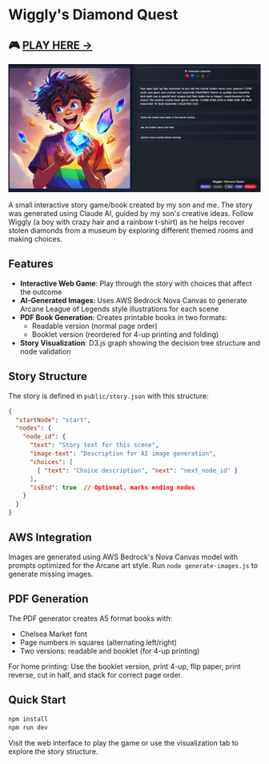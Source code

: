 # Wiggly's Diamond Quest

## 🎮 [**PLAY HERE →**](https://wigglys-diamond-quest.netlify.app/)

![Cover](public/preview.png)

A small interactive story game/book created by my son and me. The story was generated using Claude AI, guided by my son's creative ideas. Follow Wiggly (a boy with crazy hair and a rainbow t-shirt) as he helps recover stolen diamonds from a museum by exploring different themed rooms and making choices.

## Features

- **Interactive Web Game**: Play through the story with choices that affect the outcome
- **AI-Generated Images**: Uses AWS Bedrock Nova Canvas to generate Arcane League of Legends style illustrations for each scene
- **PDF Book Generation**: Creates printable books in two formats:
  - Readable version (normal page order)
  - Booklet version (reordered for 4-up printing and folding)
- **Story Visualization**: D3.js graph showing the decision tree structure and node validation

## Story Structure

The story is defined in `public/story.json` with this structure:

```json
{
  "startNode": "start",
  "nodes": {
    "node_id": {
      "text": "Story text for this scene",
      "image-text": "Description for AI image generation",
      "choices": [
        { "text": "Choice description", "next": "next_node_id" }
      ],
      "isEnd": true  // Optional, marks ending nodes
    }
  }
}
```

## AWS Integration

Images are generated using AWS Bedrock's Nova Canvas model with prompts optimized for the Arcane art style. Run `node generate-images.js` to generate missing images.

## PDF Generation

The PDF generator creates A5 format books with:
- Chelsea Market font
- Page numbers in squares (alternating left/right)
- Two versions: readable and booklet (for 4-up printing)

For home printing: Use the booklet version, print 4-up, flip paper, print reverse, cut in half, and stack for correct page order.

## Quick Start

```bash
npm install
npm run dev
```

Visit the web interface to play the game or use the visualization tab to explore the story structure.